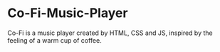 # Co-Fi-Music-Player
Co-Fi is a music player created by HTML, CSS and JS, inspired by the feeling of a warm cup of coffee. 
